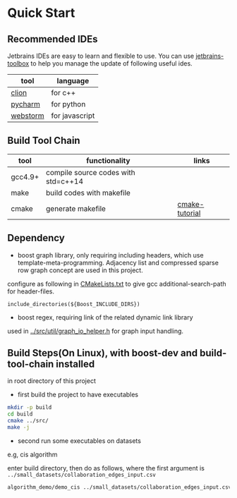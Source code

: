 # Quick Start
## Recommended IDEs

Jetbrains IDEs are easy to learn and flexible to use. You can use
[jetbrains-toolbox](https://www.jetbrains.com/toolbox/app/?fromMenu) to help you manage the update of following
useful ides.

tool | language
--- | ---
[clion](https://www.jetbrains.com/clion/?fromMenu)  | for c++
[pycharm](https://www.jetbrains.com/pycharm/?fromMenu)  | for python
[webstorm](https://www.jetbrains.com/webstorm/?fromMenu) | for javascript


## Build Tool Chain

tool | functionality | links
--- | --- | ---
gcc4.9+ | compile source codes with std=c++14 |
make | build codes with makefile |
cmake | generate makefile | [cmake-tutorial](https://cmake.org/cmake-tutorial/)

## Dependency

- boost graph library, only requiring including headers, which use template-meta-programming. Adjacency list
and compressed sparse row graph concept are used in this project.

configure as following in [CMakeLists.txt](../../src/CMakeLists.txt) to give gcc
additional-search-path for header-files.

```
include_directories(${Boost_INCLUDE_DIRS})
```

- boost regex, requiring link of the related dynamic link library

used in [../src/util/graph_io_helper.h](../src/util/graph_io_helper.h) for graph input handling.

## Build Steps(On Linux), with boost-dev and build-tool-chain installed

in root directory of this project

- first build the project to have executables

```zsh
mkdir -p build
cd build
cmake ../src/
make -j
```

- second run some executables on datasets

e.g, cis algorithm

enter build directory, then do as follows, where the first argument is `../small_datasets/collaboration_edges_input.csv`

```zsh
algorithm_demo/demo_cis ../small_datasets/collaboration_edges_input.csv
```
